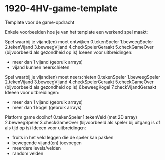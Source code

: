 # 1920-4HV-game-template
Template voor de game-opdracht

Enkele voorbeelden hoe je van het template een werkend spel maakt:

Spel waarbij je vijand(en) moet ontwijken
0.tekenSpeler
1.beweegSpeler
2.tekenVijand
3.beweegVijand
4.checkSpelerGeraakt
5.checkGameOver (bijvoorbeeld als gezondheid op is)
Ideeen voor uitbreidingen:
- meer dan 1 vijand (gebruik arrays)
- vijand kunnen neerschieten

Spel waarbij je vijand(en) moet neerschieten
0.tekenSpeler
1.beweegSpeler
2.tekenVijand
3.beweegVijand
4.checkSpelerGeraakt
5.checkGameOver (bijvoorbeeld als gezondheid op is)
6.beweegKogel
7.checkVijandGeraakt
Ideeen voor uitbreidingen:
- meer dan 1 vijand (gebruik arrays)
- meer dan 1 kogel (gebruik arrays)

Platform game doolhof
0.tekenSpeler
1.tekenVeld (met 2D array)
2.beweegSpeler
3.checkGameOver (bijvoorbeeld als speler bij uitgang is of als tijd op is)
Ideeen voor uitbreidingen:
- fruits in het veld leggen die de speler kan pakken
- bewegende vijand(en) toevoegen
- meerdere levels/velden
- random velden
